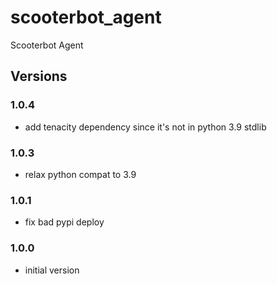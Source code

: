 # scooterbot_agent
Scooterbot Agent


## Versions

### 1.0.4

- add tenacity dependency since it's not in python 3.9 stdlib

### 1.0.3

- relax python compat to 3.9

### 1.0.1

- fix bad pypi deploy

### 1.0.0

- initial version

